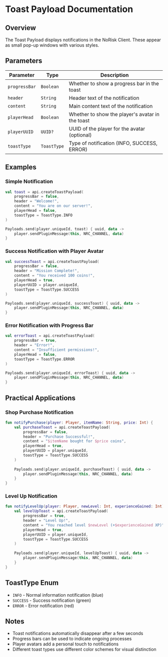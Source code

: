 # Toast Payload Documentation

## Overview
The Toast Payload displays notifications in the NoRisk Client. These appear as small pop-up windows with various styles.

## Parameters

| Parameter | Type | Description |
|-----------|------|-------------|
| `progressBar` | `Boolean` | Whether to show a progress bar in the toast |
| `header` | `String` | Header text of the notification |
| `content` | `String` | Main content text of the notification |
| `playerHead` | `Boolean` | Whether to show the player's avatar in the toast |
| `playerUUID` | `UUID?` | UUID of the player for the avatar (optional) |
| `toastType` | `ToastType` | Type of notification (INFO, SUCCESS, ERROR) |

## Examples

### Simple Notification
```kotlin
val toast = api.createToastPayload(
    progressBar = false,
    header = "Welcome!",
    content = "You are on our server!",
    playerHead = false,
    toastType = ToastType.INFO
)

Payloads.send(player.uniqueId, toast) { uuid, data ->
    player.sendPluginMessage(this, NRC_CHANNEL, data)
}
```

### Success Notification with Player Avatar
```kotlin
val successToast = api.createToastPayload(
    progressBar = false,
    header = "Mission Complete!",
    content = "You received 100 coins!",
    playerHead = true,
    playerUUID = player.uniqueId,
    toastType = ToastType.SUCCESS
)

Payloads.send(player.uniqueId, successToast) { uuid, data ->
    player.sendPluginMessage(this, NRC_CHANNEL, data)
}
```

### Error Notification with Progress Bar
```kotlin
val errorToast = api.createToastPayload(
    progressBar = true,
    header = "Error!",
    content = "Insufficient permissions!",
    playerHead = false,
    toastType = ToastType.ERROR
)

Payloads.send(player.uniqueId, errorToast) { uuid, data ->
    player.sendPluginMessage(this, NRC_CHANNEL, data)
}
```

## Practical Applications

### Shop Purchase Notification
```kotlin
fun notifyPurchase(player: Player, itemName: String, price: Int) {
    val purchaseToast = api.createToastPayload(
        progressBar = false,
        header = "Purchase Successful!",
        content = "$itemName bought for $price coins",
        playerHead = true,
        playerUUID = player.uniqueId,
        toastType = ToastType.SUCCESS
    )
    
    Payloads.send(player.uniqueId, purchaseToast) { uuid, data ->
        player.sendPluginMessage(this, NRC_CHANNEL, data)
    }
}
```

### Level Up Notification
```kotlin
fun notifyLevelUp(player: Player, newLevel: Int, experienceGained: Int) {
    val levelUpToast = api.createToastPayload(
        progressBar = true,
        header = "Level Up!",
        content = "You reached level $newLevel (+$experienceGained XP)",
        playerHead = true,
        playerUUID = player.uniqueId,
        toastType = ToastType.SUCCESS
    )
    
    Payloads.send(player.uniqueId, levelUpToast) { uuid, data ->
        player.sendPluginMessage(this, NRC_CHANNEL, data)
    }
}
```

## ToastType Enum

- `INFO` - Normal information notification (blue)
- `SUCCESS` - Success notification (green)
- `ERROR` - Error notification (red)


## Notes
- Toast notifications automatically disappear after a few seconds
- Progress bars can be used to indicate ongoing processes
- Player avatars add a personal touch to notifications
- Different toast types use different color schemes for visual distinction
